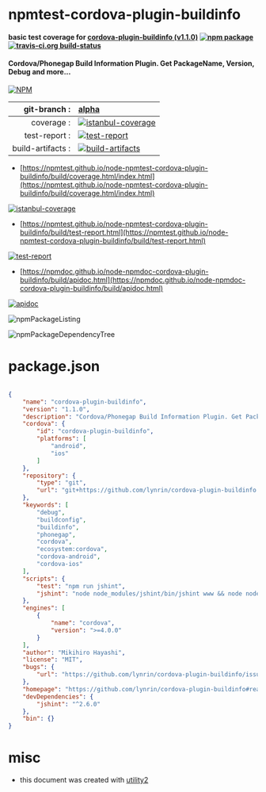 # npmtest-cordova-plugin-buildinfo

#### basic test coverage for  [cordova-plugin-buildinfo (v1.1.0)](https://github.com/lynrin/cordova-plugin-buildinfo#readme)  [![npm package](https://img.shields.io/npm/v/npmtest-cordova-plugin-buildinfo.svg?style=flat-square)](https://www.npmjs.org/package/npmtest-cordova-plugin-buildinfo) [![travis-ci.org build-status](https://api.travis-ci.org/npmtest/node-npmtest-cordova-plugin-buildinfo.svg)](https://travis-ci.org/npmtest/node-npmtest-cordova-plugin-buildinfo)

#### Cordova/Phonegap Build Information Plugin. Get PackageName, Version, Debug and more...

[![NPM](https://nodei.co/npm/cordova-plugin-buildinfo.png?downloads=true&downloadRank=true&stars=true)](https://www.npmjs.com/package/cordova-plugin-buildinfo)

| git-branch : | [alpha](https://github.com/npmtest/node-npmtest-cordova-plugin-buildinfo/tree/alpha)|
|--:|:--|
| coverage : | [![istanbul-coverage](https://npmtest.github.io/node-npmtest-cordova-plugin-buildinfo/build/coverage.badge.svg)](https://npmtest.github.io/node-npmtest-cordova-plugin-buildinfo/build/coverage.html/index.html)|
| test-report : | [![test-report](https://npmtest.github.io/node-npmtest-cordova-plugin-buildinfo/build/test-report.badge.svg)](https://npmtest.github.io/node-npmtest-cordova-plugin-buildinfo/build/test-report.html)|
| build-artifacts : | [![build-artifacts](https://npmtest.github.io/node-npmtest-cordova-plugin-buildinfo/glyphicons_144_folder_open.png)](https://github.com/npmtest/node-npmtest-cordova-plugin-buildinfo/tree/gh-pages/build)|

- [https://npmtest.github.io/node-npmtest-cordova-plugin-buildinfo/build/coverage.html/index.html](https://npmtest.github.io/node-npmtest-cordova-plugin-buildinfo/build/coverage.html/index.html)

[![istanbul-coverage](https://npmtest.github.io/node-npmtest-cordova-plugin-buildinfo/build/screenCapture.buildCi.browser.%252Ftmp%252Fbuild%252Fcoverage.lib.html.png)](https://npmtest.github.io/node-npmtest-cordova-plugin-buildinfo/build/coverage.html/index.html)

- [https://npmtest.github.io/node-npmtest-cordova-plugin-buildinfo/build/test-report.html](https://npmtest.github.io/node-npmtest-cordova-plugin-buildinfo/build/test-report.html)

[![test-report](https://npmtest.github.io/node-npmtest-cordova-plugin-buildinfo/build/screenCapture.buildCi.browser.%252Ftmp%252Fbuild%252Ftest-report.html.png)](https://npmtest.github.io/node-npmtest-cordova-plugin-buildinfo/build/test-report.html)

- [https://npmdoc.github.io/node-npmdoc-cordova-plugin-buildinfo/build/apidoc.html](https://npmdoc.github.io/node-npmdoc-cordova-plugin-buildinfo/build/apidoc.html)

[![apidoc](https://npmdoc.github.io/node-npmdoc-cordova-plugin-buildinfo/build/screenCapture.buildCi.browser.%252Ftmp%252Fbuild%252Fapidoc.html.png)](https://npmdoc.github.io/node-npmdoc-cordova-plugin-buildinfo/build/apidoc.html)

![npmPackageListing](https://npmtest.github.io/node-npmtest-cordova-plugin-buildinfo/build/screenCapture.npmPackageListing.svg)

![npmPackageDependencyTree](https://npmtest.github.io/node-npmtest-cordova-plugin-buildinfo/build/screenCapture.npmPackageDependencyTree.svg)



# package.json

```json

{
    "name": "cordova-plugin-buildinfo",
    "version": "1.1.0",
    "description": "Cordova/Phonegap Build Information Plugin. Get PackageName, Version, Debug and more...",
    "cordova": {
        "id": "cordova-plugin-buildinfo",
        "platforms": [
            "android",
            "ios"
        ]
    },
    "repository": {
        "type": "git",
        "url": "git+https://github.com/lynrin/cordova-plugin-buildinfo.git"
    },
    "keywords": [
        "debug",
        "buildconfig",
        "buildinfo",
        "phonegap",
        "cordova",
        "ecosystem:cordova",
        "cordova-android",
        "cordova-ios"
    ],
    "scripts": {
        "test": "npm run jshint",
        "jshint": "node node_modules/jshint/bin/jshint www && node node_modules/jshint/bin/jshint src && node node_modules/jshint/bin/jshint tests"
    },
    "engines": [
        {
            "name": "cordova",
            "version": ">=4.0.0"
        }
    ],
    "author": "Mikihiro Hayashi",
    "license": "MIT",
    "bugs": {
        "url": "https://github.com/lynrin/cordova-plugin-buildinfo/issues"
    },
    "homepage": "https://github.com/lynrin/cordova-plugin-buildinfo#readme",
    "devDependencies": {
        "jshint": "^2.6.0"
    },
    "bin": {}
}
```



# misc
- this document was created with [utility2](https://github.com/kaizhu256/node-utility2)
